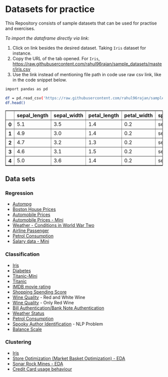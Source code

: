 # Datasets for practice
This Repository consists of sample datasets that can be used for practise and exercises.

*To import the dataframe directly via link*: 
1. Click on link besides the desired dataset.
    Taking `Iris` dataset for instance.
2. Copy the URL of the tab opened.
    For `Iris`,  https://raw.githubusercontent.com/rahul96rajan/sample_datasets/master/iris.csv
3. Use the link instead of mentioning file path in code use raw csv link, like in the code snippet below.
```sh
import pandas as pd

df = pd.read_csv('https://raw.githubusercontent.com/rahul96rajan/sample_datasets/master/iris.csv')
df.head()
```

<table class="dataframe" border="1">
  <thead>
    <tr>
      <th></th>
      <th>sepal_length</th>
      <th>sepal_width</th>
      <th>petal_length</th>
      <th>petal_width</th>
      <th>species</th>
    </tr>
  </thead>
  <tbody>
    <tr>
      <th>0</th>
      <td>5.1</td>
      <td>3.5</td>
      <td>1.4</td>
      <td>0.2</td>
      <td>setosa</td>
    </tr>
    <tr>
      <th>1</th>
      <td>4.9</td>
      <td>3.0</td>
      <td>1.4</td>
      <td>0.2</td>
      <td>setosa</td>
    </tr>
    <tr>
      <th>2</th>
      <td>4.7</td>
      <td>3.2</td>
      <td>1.3</td>
      <td>0.2</td>
      <td>setosa</td>
    </tr>
    <tr>
      <th>3</th>
      <td>4.6</td>
      <td>3.1</td>
      <td>1.5</td>
      <td>0.2</td>
      <td>setosa</td>
    </tr>
    <tr>
      <th>4</th>
      <td>5.0</td>
      <td>3.6</td>
      <td>1.4</td>
      <td>0.2</td>
      <td>setosa</td>
    </tr>
  </tbody>
</table>



## Data sets


### Regression
* [Autompg](https://raw.githubusercontent.com/rahul96rajan/sample_datasets/master/auto-mpg.csv)
* [Boston House Prices](https://raw.githubusercontent.com/rahul96rajan/sample_datasets/master/boston_housing.csv)
* [Automobile Prices](https://raw.githubusercontent.com/rahul96rajan/sample_datasets/master/Automobile.csv)
* [Automobile Prices - Mini](https://raw.githubusercontent.com/rahul96rajan/sample_datasets/master/Automobile_mini.csv)
* [Weather - Conditions in World War Two](https://raw.githubusercontent.com/rahul96rajan/sample_datasets/master/Weather.csv)
* [Airline Passenger](https://raw.githubusercontent.com/rahul96rajan/sample_datasets/master/airline_passengers.csv)
* [Petrol Consumption](https://raw.githubusercontent.com/rahul96rajan/sample_datasets/master/petrol_consumption.csv)
* [Salary data - Mini](https://raw.githubusercontent.com/rahul96rajan/sample_datasets/master/salary_data.csv)

### Classification
* [Iris](https://raw.githubusercontent.com/rahul96rajan/sample_datasets/master/iris.csv)
* [Diabetes](https://raw.githubusercontent.com/rahul96rajan/sample_datasets/master/diabetes.csv)
* [Titanic-Mini](https://raw.githubusercontent.com/rahul96rajan/sample_datasets/master/Titanic_Smaller_Ver.csv)
* [Titanic](https://raw.githubusercontent.com/rahul96rajan/sample_datasets/master/titanic.csv)
* [IMDB movie rating](https://raw.githubusercontent.com/rahul96rajan/sample_datasets/master/movie_metadata.csv)
* [Shopping Spending Score](https://raw.githubusercontent.com/rahul96rajan/sample_datasets/master/shopping_data.csv)
* [Wine Quality](https://raw.githubusercontent.com/rahul96rajan/sample_datasets/master/winequality.csv) - Red and White Wine
* [Wine Quality](https://raw.githubusercontent.com/rahul96rajan/sample_datasets/master/winequality-red.csv) - Only Red Wine
* [Bill Authentication/Bank Note Authentication](https://raw.githubusercontent.com/rahul96rajan/sample_datasets/master/bank_bill_authentication.csv)
* [Weather Status](https://raw.githubusercontent.com/rahul96rajan/sample_datasets/master/weather_mini.csv)
* [Petrol Consumption](https://raw.githubusercontent.com/rahul96rajan/sample_datasets/master/petrol_consumption.csv)
* [Spooky Author Identification](https://raw.githubusercontent.com/rahul96rajan/sample_datasets/master/spooky_author_identification.csv) - NLP Problem
* [Balance Scale](https://raw.githubusercontent.com/rahul96rajan/sample_datasets/master/balance.csv)

### Clustering 
* [Iris](https://raw.githubusercontent.com/rahul96rajan/sample_datasets/master/iris.csv)
* [Store Optimization (Market Basket Optimization) - EDA](https://raw.githubusercontent.com/rahul96rajan/sample_datasets/master/Market_Basket_Optimisation.csv)
* [Sonar Rock Mines - EDA](https://raw.githubusercontent.com/rahul96rajan/sample_datasets/master/sonar_mine.csv)
* [Credit Card usage behaviour](https://raw.githubusercontent.com/rahul96rajan/sample_datasets/master/credit_card.csv)
